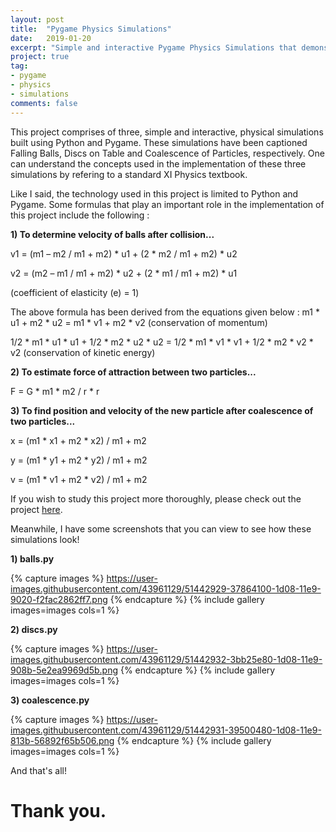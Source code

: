 ```yaml
---
layout: post
title:  "Pygame Physics Simulations"
date:   2019-01-20
excerpt: "Simple and interactive Pygame Physics Simulations that demonstrate some concepts from standard XI Physics."
project: true
tag:
- pygame 
- physics
- simulations
comments: false
---
```


This project comprises of three, simple and interactive, physical simulations built using Python and Pygame. 
These simulations have been captioned Falling Balls, Discs on Table and Coalescence of Particles, 
respectively. One can understand the concepts used in the implementation of these three simulations by 
refering to a standard XI Physics textbook.

Like I said, the technology used in this project is limited to Python and Pygame. Some formulas that play 
an important role in the implementation of this project include the following :
	
**1) To determine velocity of balls after collision...**  

  v1 = (m1 – m2 / m1 + m2) * u1 + (2 * m2 / m1 + m2) * u2   
 	
  v2 = (m2 – m1 / m1 + m2) * u2 + (2 * m1 / m1 + m2) * u1   
 
(coefficient of elasticity (e) = 1)
 
The above formula has been derived from the equations given below :
  m1 * u1 + m2 * u2  =  m1 * v1 + m2 * v2  (conservation of momentum)
	
  1/2 * m1 * u1 * u1 + 1/2 * m2 * u2 * u2 =  1/2 * m1 * v1 * v1 + 1/2 * m2 * v2 * v2 (conservation of 
  kinetic energy)

**2) To estimate force of attraction between two particles...**

  F = G * m1  * m2 / r * r 

**3) To find position and velocity of the new particle after coalescence of two particles...**

  x = (m1 * x1  + m2 * x2) / m1 + m2 

  y = (m1 * y1  + m2 * y2) / m1 + m2 

  v = (m1 * v1  + m2 * v2) / m1 + m2

If you wish to study this project more thoroughly, please check out the project [here](https://github.com/rutvi1998/Simulation-Project). 

Meanwhile, I have some screenshots that you can view to see how these simulations look!

**1) balls.py**

{% capture images %}
   https://user-images.githubusercontent.com/43961129/51442929-37864100-1d08-11e9-9020-f2fac2862ff7.png
{% endcapture %}
{% include gallery images=images cols=1 %}

**2) discs.py**

{% capture images %}
  https://user-images.githubusercontent.com/43961129/51442932-3bb25e80-1d08-11e9-908b-5e2ea9969d5b.png
{% endcapture %}
{% include gallery images=images cols=1 %}

**3) coalescence.py**

{% capture images %}
  https://user-images.githubusercontent.com/43961129/51442931-39500480-1d08-11e9-813b-56892f65b506.png 
{% endcapture %}
{% include gallery images=images cols=1 %}


And that's all!

# Thank you.
